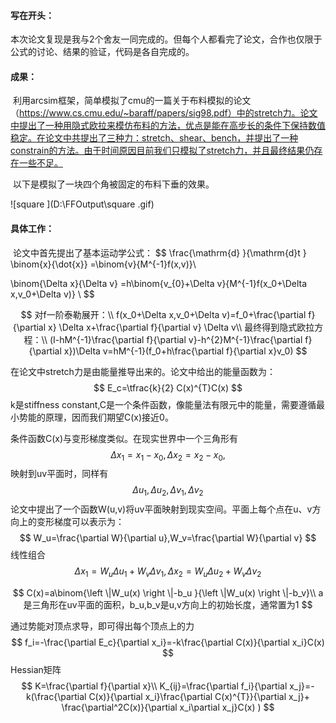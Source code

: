 #### 写在开头：

​	本次论文复现是我与2个舍友一同完成的。但每个人都看完了论文，合作也仅限于公式的讨论、结果的验证，代码是各自完成的。

#### 成果：

​	利用arcsim框架，简单模拟了cmu的一篇关于布料模拟的论文（https://www.cs.cmu.edu/~baraff/papers/sig98.pdf）中的stretch力。论文中提出了一种用隐式欧拉来模仿布料的方法，优点是能在高步长的条件下保持数值稳定。在论文中共提出了三种力：stretch、shear、bench，并提出了一种constrain的方法。由于时间原因目前我们只模拟了stretch力，并且最终结果仍存在一些不足。

​	以下是模拟了一块四个角被固定的布料下垂的效果。

![square ](D:\FFOutput\square .gif)

#### 具体工作：

​	论文中首先提出了基本运动学公式：
$$
\frac{\mathrm{d} }{\mathrm{d}t } 
\binom{x}{\dot{x}} =\binom{v}{M^{-1}f(x,v)}\\

\binom{\Delta x}{\Delta v} =h\binom{v_{0}+\Delta v}{M^{-1}f(x_0+\Delta x,v_0+\Delta v)}
\\
$$

$$
对f一阶泰勒展开：\\
f(x_0+\Delta x,v_0+\Delta v)=f_0+\frac{\partial f}{\partial x} \Delta x+\frac{\partial f}{\partial v} \Delta v\\
最终得到隐式欧拉方程：\\
(I-hM^{-1}\frac{\partial f}{\partial v}-h^{2}M^{-1}\frac{\partial f}{\partial x})\Delta v=hM^{-1}(f_0+h\frac{\partial f}{\partial x}v_0)
$$

在论文中stretch力是由能量推导出来的。论文中给出的能量函数为：
$$
E_c=\tfrac{k}{2} C(x)^{T}C(x)
$$
k是stiffness constant,C是一个条件函数，像能量法有限元中的能量，需要遵循最小势能的原理，因而我们期望C(x)接近0。

条件函数C(x)与变形梯度类似。在现实世界中一个三角形有
$$
\Delta x_1=x_1-x_0,\Delta x_2=x_2-x_0,
$$
映射到uv平面时，同样有
$$
\Delta u_1,\Delta u_2,\Delta v_1,\Delta v_2
$$
论文中提出了一个函数W(u,v)将uv平面映射到现实空间。平面上每个点在u、v方向上的变形梯度可以表示为：
$$
W_u=\frac{\partial W}{\partial u},W_v=\frac{\partial W}{\partial v}
$$
线性组合
$$
\Delta x_1=W_u\Delta u_1+W_v\Delta v_1,\Delta x_2=W_u\Delta u_2+W_v\Delta v_2
$$

$$
C(x)=a\binom{\left \|W_u(x)  \right \|-b_u  }{\left \|W_u(x)  \right \|-b_v}\\
a是三角形在uv平面的面积，b_u,b_v是u,v方向上的初始长度，通常置为1
$$

通过势能对顶点求导，即可得出每个顶点上的力
$$
f_i=-\frac{\partial E_c}{\partial x_i}=-k\frac{\partial C(x)}{\partial x_i}C(x)
$$
Hessian矩阵
$$
K=\frac{\partial f}{\partial x}\\
K_{ij}=\frac{\partial f_i}{\partial x_j}=-k(\frac{\partial C(x)}{\partial x_i}\frac{\partial C(x)^{T}}{\partial x_j}+ \frac{\partial^2C(x)}{\partial x_i\partial x_j}C(x) )
$$
